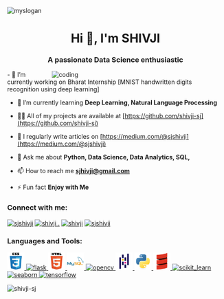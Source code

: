 ![myslogan]([https://github.com/shivji-sj/shivji-sj/blob/main/ds%20linked%20profile%20(3).png])

<h1 align="center">Hi 👋, I'm SHIVJI</h1>
<h3 align="center">A passionate Data Science enthusiastic</h3>

<img align="right" alt="coding" width=400 src="https://user-images.githubusercontent.com/74038190/238353480-219bcc70-f5dc-466b-9a60-29653d8e8433.gif">
- 🔭 I’m currently working on Bharat Internship [MNIST handwritten digits recognition using deep learning]

- 🌱 I’m currently learning **Deep Learning, Natural Language Processing**

- 👨‍💻 All of my projects are available at [https://github.com/shivji-sj](https://github.com/shivji-sj)

- 📝 I regularly write articles on [https://medium.com/@sjshivji](https://medium.com/@sjshivji)

- 💬 Ask me about **Python, Data Science, Data Analytics, SQL,**

- 📫 How to reach me **sjhivji@gmail.com**

- ⚡ Fun fact **Enjoy with Me**

<h3 align="left">Connect with me:</h3>
<p align="left">
<a href="https://twitter.com/sjshivji" target="blank"><img align="center" src="https://raw.githubusercontent.com/rahuldkjain/github-profile-readme-generator/master/src/images/icons/Social/twitter.svg" alt="sjshivji" height="30" width="40" /></a>
<a href="https://linkedin.com/in/shivji ." target="blank"><img align="center" src="https://raw.githubusercontent.com/rahuldkjain/github-profile-readme-generator/master/src/images/icons/Social/linked-in-alt.svg" alt="shivji ." height="30" width="40" /></a>
<a href="https://kaggle.com/shivji" target="blank"><img align="center" src="https://raw.githubusercontent.com/rahuldkjain/github-profile-readme-generator/master/src/images/icons/Social/kaggle.svg" alt="shivji" height="30" width="40" /></a>
<a href="https://medium.com/sjshivji" target="blank"><img align="center" src="https://raw.githubusercontent.com/rahuldkjain/github-profile-readme-generator/master/src/images/icons/Social/medium.svg" alt="sjshivji" height="30" width="40" /></a>
</p>

<h3 align="left">Languages and Tools:</h3>
<p align="left"> <a href="https://www.w3schools.com/css/" target="_blank" rel="noreferrer"> <img src="https://raw.githubusercontent.com/devicons/devicon/master/icons/css3/css3-original-wordmark.svg" alt="css3" width="40" height="40"/> </a> <a href="https://flask.palletsprojects.com/" target="_blank" rel="noreferrer"> <img src="https://www.vectorlogo.zone/logos/pocoo_flask/pocoo_flask-icon.svg" alt="flask" width="40" height="40"/> </a> <a href="https://www.w3.org/html/" target="_blank" rel="noreferrer"> <img src="https://raw.githubusercontent.com/devicons/devicon/master/icons/html5/html5-original-wordmark.svg" alt="html5" width="40" height="40"/> </a> <a href="https://www.mysql.com/" target="_blank" rel="noreferrer"> <img src="https://raw.githubusercontent.com/devicons/devicon/master/icons/mysql/mysql-original-wordmark.svg" alt="mysql" width="40" height="40"/> </a> <a href="https://opencv.org/" target="_blank" rel="noreferrer"> <img src="https://www.vectorlogo.zone/logos/opencv/opencv-icon.svg" alt="opencv" width="40" height="40"/> </a> <a href="https://pandas.pydata.org/" target="_blank" rel="noreferrer"> <img src="https://raw.githubusercontent.com/devicons/devicon/2ae2a900d2f041da66e950e4d48052658d850630/icons/pandas/pandas-original.svg" alt="pandas" width="40" height="40"/> </a> <a href="https://www.python.org" target="_blank" rel="noreferrer"> <img src="https://raw.githubusercontent.com/devicons/devicon/master/icons/python/python-original.svg" alt="python" width="40" height="40"/> </a> <a href="https://www.scala-lang.org" target="_blank" rel="noreferrer"> <img src="https://raw.githubusercontent.com/devicons/devicon/master/icons/scala/scala-original.svg" alt="scala" width="40" height="40"/> </a> <a href="https://scikit-learn.org/" target="_blank" rel="noreferrer"> <img src="https://upload.wikimedia.org/wikipedia/commons/0/05/Scikit_learn_logo_small.svg" alt="scikit_learn" width="40" height="40"/> </a> <a href="https://seaborn.pydata.org/" target="_blank" rel="noreferrer"> <img src="https://seaborn.pydata.org/_images/logo-mark-lightbg.svg" alt="seaborn" width="40" height="40"/> </a> <a href="https://www.tensorflow.org" target="_blank" rel="noreferrer"> <img src="https://www.vectorlogo.zone/logos/tensorflow/tensorflow-icon.svg" alt="tensorflow" width="40" height="40"/> </a> </p>

<p><img align="center" src="https://github-readme-streak-stats.herokuapp.com/?user=shivji-sj&" alt="shivji-sj" /></p>
